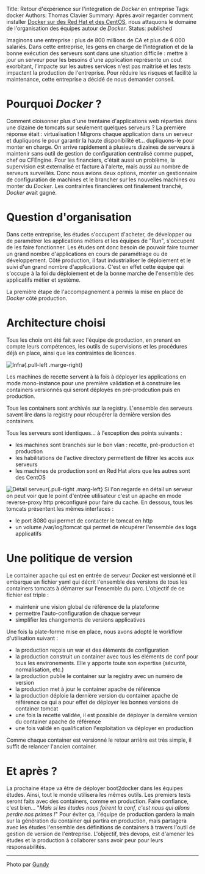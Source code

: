 Title: Retour d'expérience sur l'intégration de <em>Docker</em> en entreprise
Tags: docker
Authors: Thomas Clavier
Summary: Après avoir regarder comment installer [Docker sur des Red Hat et des CentOS](2014-07-10.docker-tomcat-centos.html), nous attaquons le domaine de l'organisation des équipes autour de *Docker*.
Status: published

Imaginons une entreprise : plus de 800 millions de CA et plus de 6&nbsp;000 salariés.
Dans cette entreprise, les gens en charge de l'intégration et de la bonne exécution des serveurs sont dans une situation difficile : mettre à jour un serveur pour les besoins d'une application représente un cout exorbitant, l'impacte sur les autres services n'est pas maitrisé et les tests impactent la production de l'entreprise.
Pour réduire les risques et facilité la maintenance, cette entreprise a décidé de nous demander conseil.


# Pourquoi *Docker* ?

Comment cloisonner plus d'une trentaine d'applications web réparties dans une dizaine de tomcats sur seulement quelques serveurs ? La première réponse était : virtualisation ! Migrons chaque application dans un serveur et dupliquons le pour garantir la haute disponibilité et... dupliquons-le pour monter en charge. On arrive rapidement à plusieurs dizaines de serveurs à maintenir sans outil de gestion de configuration centralisé comme puppet, chef ou CFEngine. Pour les financiers, c'était aussi un problème, la supervision est externalisé et facture à l'alerte, mais aussi au nombre de serveurs surveillés.
Donc nous avions deux options, monter un gestionnaire de configuration de machines et le brancher sur les nouvelles machines ou monter du *Docker*. Les contraintes financières ont finalement tranché, *Docker* avait gagné.


# Question d'organisation

Dans cette entreprise, les études s'occupent d'acheter, de développer ou de paramétrer les applications métiers et les équipes de "Run", s'occupent de les faire fonctionner.
Les études ont donc besoin de pouvoir faire tourner un grand nombre d'applications en cours de paramétrage ou de développement.
Côté production, il faut industrialiser le déploiement et le suivi d'un grand nombre d'applications. C'est en effet cette équipe qui s'occupe à la foi du déploiement et de la bonne marche de l'ensemble des applicatifs métier et système.

La première étape de l'accompagnement a permis la mise en place de *Docker* côté production.


# Architecture choisi

Tous les choix ont été fait avec l'équipe de production, en prenant en compte leurs compétences, les outils de supervisions et les procédures déjà en place, ainsi que les contraintes de licences.

![Infra]({filename}/images/2014-07-31.retour-experience-docker-en-entreprise.infra.png){.pull-left .marge-right}

Les machines de recette servent à la fois à déployer les applications en mode mono-instance pour une première validation et à construire les containers versionnés qui seront déployés en pré-prodcution puis en production.

Tous les containers sont archivés sur la registry. L'ensemble des serveurs savent lire dans la registry pour récupérer la dernière version des containers.

Tous les serveurs sont identiques... à l'exception des points suivants :

* les machines sont branchés sur le bon vlan : recette, pré-production et production
* les habilitations de l'active directory permettent de filtrer les accès aux serveurs
* les machines de production sont en Red Hat alors que les autres sont des CentOS

![Détail serveur]({filename}/images/2014-07-31.retour-experience-docker-en-entreprise.server.png){.pull-right .marg-left}
Si l'on regarde en détail un serveur on peut voir que le point d'entrée utilisateur c'est un apache en mode reverse-proxy http préconfiguré pour faire du cache.
En dessous, tous les tomcats présentent les mêmes interfaces :

* le port 8080 qui permet de contacter le tomcat en http
* un volume /var/log/tomcat qui permet de récupérer l'ensemble des logs applicatifs


# Une politique de version

Le container apache qui est en entrée de serveur *Docker* est versionné et il embarque un fichier yaml qui décrit l'ensemble des versions de tous les containers tomcats à démarrer sur l'ensemble du parc.
L'objectif de ce fichier est triple :

* maintenir une vision global de référence de la plateforme
* permettre l'auto-configuration de chaque serveur
* simplifier les changements de versions applicatives

Une fois la plate-forme mise en place, nous avons adopté le workflow d'utilisation suivant :
* la production reçois un war et des éléments de configuration
* la production construit un container avec tous les éléments de conf pour tous les environements. Elle y apporte toute son expertise (sécurité, normalisation, etc.)
* la production publie le container sur la registry avec un numéro de version
* la production met à jour le container apache de référence
* la production déploie la dernière version du container apache de référence ce qui a pour effet de déployer les bonnes versions de container tomcat
* une fois la recette validée, il est possible de déployer la dernière version du container apache de référence
* une fois validé en qualification l'exploitation va déployer en production

Comme chaque container est versionné le retour arrière est très simple, il suffit de relancer l'ancien container.


# Et après ?

La prochaine étape va être de déployer boot2docker dans les équipes études. Ainsi, tout le monde utilisera les mêmes outils.
Les premiers tests seront faits avec des containers, comme en production.
Faire confiance, c'est bien... "*Mais si les études nous foirent la conf, c'est nous qui allons perdre nos primes !*"
Pour éviter ça, l'équipe de production gardera la main sur la génération du container qui partira en production, mais partagera avec les études l'ensemble des définitions de containers à travers l'outil de gestion de version de l'entreprise.
L'objectif, très devops, est d'amener les études et la production à collaborer sans avoir peur pour leurs responsabilités.

---
Photo par [Gundy](https://www.flickr.com/photos/nzgundy/1508769593)
